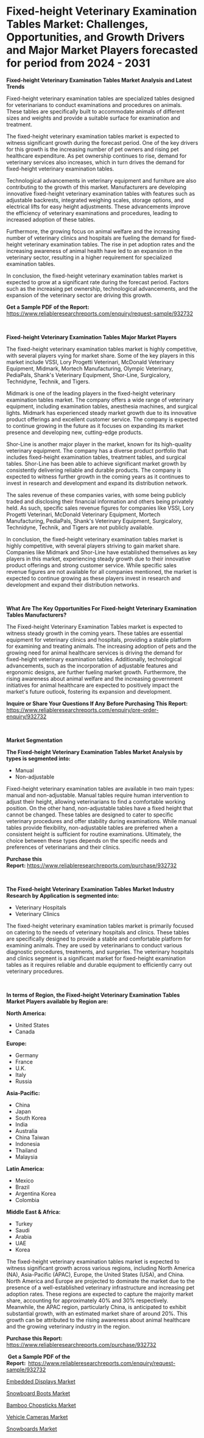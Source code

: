 <p><h1>Fixed-height Veterinary Examination Tables Market: Challenges, Opportunities, and Growth Drivers and Major Market Players forecasted for period from 2024 - 2031</h1></p><p><strong>Fixed-height Veterinary Examination Tables Market Analysis and Latest Trends</strong></p>
<p><p>Fixed-height veterinary examination tables are specialized tables designed for veterinarians to conduct examinations and procedures on animals. These tables are specifically built to accommodate animals of different sizes and weights and provide a suitable surface for examination and treatment.</p><p>The fixed-height veterinary examination tables market is expected to witness significant growth during the forecast period. One of the key drivers for this growth is the increasing number of pet owners and rising pet healthcare expenditure. As pet ownership continues to rise, demand for veterinary services also increases, which in turn drives the demand for fixed-height veterinary examination tables.</p><p>Technological advancements in veterinary equipment and furniture are also contributing to the growth of this market. Manufacturers are developing innovative fixed-height veterinary examination tables with features such as adjustable backrests, integrated weighing scales, storage options, and electrical lifts for easy height adjustments. These advancements improve the efficiency of veterinary examinations and procedures, leading to increased adoption of these tables.</p><p>Furthermore, the growing focus on animal welfare and the increasing number of veterinary clinics and hospitals are fueling the demand for fixed-height veterinary examination tables. The rise in pet adoption rates and the increasing awareness of animal health have led to an expansion in the veterinary sector, resulting in a higher requirement for specialized examination tables.</p><p>In conclusion, the fixed-height veterinary examination tables market is expected to grow at a significant rate during the forecast period. Factors such as the increasing pet ownership, technological advancements, and the expansion of the veterinary sector are driving this growth.</p></p>
<p><strong>Get a Sample PDF of the Report:&nbsp;</strong> <a href="https://www.reliableresearchreports.com/enquiry/request-sample/932732">https://www.reliableresearchreports.com/enquiry/request-sample/932732</a></p>
<p>&nbsp;</p>
<p><strong>Fixed-height Veterinary Examination Tables Major Market Players</strong></p>
<p><p>The fixed-height veterinary examination tables market is highly competitive, with several players vying for market share. Some of the key players in this market include VSSI, Lory Progetti Veterinari, McDonald Veterinary Equipment, Midmark, Mortech Manufacturing, Olympic Veterinary, PediaPals, Shank's Veterinary Equipment, Shor-Line, Surgicalory, Technidyne, Technik, and Tigers.</p><p>Midmark is one of the leading players in the fixed-height veterinary examination tables market. The company offers a wide range of veterinary equipment, including examination tables, anesthesia machines, and surgical lights. Midmark has experienced steady market growth due to its innovative product offerings and excellent customer service. The company is expected to continue growing in the future as it focuses on expanding its market presence and developing new, cutting-edge products.</p><p>Shor-Line is another major player in the market, known for its high-quality veterinary equipment. The company has a diverse product portfolio that includes fixed-height examination tables, treatment tables, and surgical tables. Shor-Line has been able to achieve significant market growth by consistently delivering reliable and durable products. The company is expected to witness further growth in the coming years as it continues to invest in research and development and expand its distribution network.</p><p>The sales revenue of these companies varies, with some being publicly traded and disclosing their financial information and others being privately held. As such, specific sales revenue figures for companies like VSSI, Lory Progetti Veterinari, McDonald Veterinary Equipment, Mortech Manufacturing, PediaPals, Shank's Veterinary Equipment, Surgicalory, Technidyne, Technik, and Tigers are not publicly available.</p><p>In conclusion, the fixed-height veterinary examination tables market is highly competitive, with several players striving to gain market share. Companies like Midmark and Shor-Line have established themselves as key players in this market, experiencing steady growth due to their innovative product offerings and strong customer service. While specific sales revenue figures are not available for all companies mentioned, the market is expected to continue growing as these players invest in research and development and expand their distribution networks.</p></p>
<p>&nbsp;</p>
<p><strong>What Are The Key Opportunities For Fixed-height Veterinary Examination Tables Manufacturers?</strong></p>
<p><p>The Fixed-height Veterinary Examination Tables market is expected to witness steady growth in the coming years. These tables are essential equipment for veterinary clinics and hospitals, providing a stable platform for examining and treating animals. The increasing adoption of pets and the growing need for animal healthcare services is driving the demand for fixed-height veterinary examination tables. Additionally, technological advancements, such as the incorporation of adjustable features and ergonomic designs, are further fueling market growth. Furthermore, the rising awareness about animal welfare and the increasing government initiatives for animal healthcare are expected to positively impact the market's future outlook, fostering its expansion and development.</p></p>
<p><strong>Inquire or Share Your Questions If Any Before Purchasing This Report:</strong> <a href="https://www.reliableresearchreports.com/enquiry/pre-order-enquiry/932732">https://www.reliableresearchreports.com/enquiry/pre-order-enquiry/932732</a></p>
<p>&nbsp;</p>
<p><strong>Market Segmentation</strong></p>
<p><strong>The Fixed-height Veterinary Examination Tables Market Analysis by types is segmented into:</strong></p>
<p><ul><li>Manual</li><li>Non-adjustable</li></ul></p>
<p><p>Fixed-height veterinary examination tables are available in two main types: manual and non-adjustable. Manual tables require human intervention to adjust their height, allowing veterinarians to find a comfortable working position. On the other hand, non-adjustable tables have a fixed height that cannot be changed. These tables are designed to cater to specific veterinary procedures and offer stability during examinations. While manual tables provide flexibility, non-adjustable tables are preferred when a consistent height is sufficient for routine examinations. Ultimately, the choice between these types depends on the specific needs and preferences of veterinarians and their clinics.</p></p>
<p><strong>Purchase this Report:&nbsp;</strong><a href="https://www.reliableresearchreports.com/purchase/932732">https://www.reliableresearchreports.com/purchase/932732</a></p>
<p>&nbsp;</p>
<p><strong>The Fixed-height Veterinary Examination Tables Market Industry Research by Application is segmented into:</strong></p>
<p><ul><li>Veterinary Hospitals</li><li>Veterinary Clinics</li></ul></p>
<p><p>The fixed-height veterinary examination tables market is primarily focused on catering to the needs of veterinary hospitals and clinics. These tables are specifically designed to provide a stable and comfortable platform for examining animals. They are used by veterinarians to conduct various diagnostic procedures, treatments, and surgeries. The veterinary hospitals and clinics segment is a significant market for fixed-height examination tables as it requires reliable and durable equipment to efficiently carry out veterinary procedures.</p></p>
<p>&nbsp;</p>
<p><strong>In terms of Region, the Fixed-height Veterinary Examination Tables Market Players available by Region are:</strong></p>
<p>
    <p> <strong> North America: </strong>
        <ul>
            <li>United States</li>
            <li>Canada</li>
        </ul>
        </p> 
    <p> <strong> Europe: </strong>
        <ul>
            <li>Germany</li>
            <li>France</li>
            <li>U.K.</li>
            <li>Italy</li>
            <li>Russia</li>
        </ul>
        </p> 
    <p> <strong> Asia-Pacific: </strong>
        <ul>
            <li>China</li>
            <li>Japan</li>
            <li>South Korea</li>
            <li>India</li>
            <li>Australia</li>
            <li>China Taiwan</li>
            <li>Indonesia</li>
            <li>Thailand</li>
            <li>Malaysia</li>
        </ul>
        </p> 
    <p> <strong> Latin America: </strong>
        <ul>
            <li>Mexico</li>
            <li>Brazil</li>
            <li>Argentina Korea</li>
            <li>Colombia</li>
        </ul>
        </p> 
    <p> <strong> Middle East & Africa: </strong>
        <ul>
            <li>Turkey</li>
            <li>Saudi</li>
            <li>Arabia</li>
            <li>UAE</li>
            <li>Korea</li>
        </ul>
    </p>
    </p>
<p><p>The fixed-height veterinary examination tables market is expected to witness significant growth across various regions, including North America (NA), Asia-Pacific (APAC), Europe, the United States (USA), and China. North America and Europe are projected to dominate the market due to the presence of a well-established veterinary infrastructure and increasing pet adoption rates. These regions are expected to capture the majority market share, accounting for approximately 40% and 30% respectively. Meanwhile, the APAC region, particularly China, is anticipated to exhibit substantial growth, with an estimated market share of around 20%. This growth can be attributed to the rising awareness about animal healthcare and the growing veterinary industry in the region.</p></p>
<p><strong>Purchase this Report: </strong><a href="https://www.reliableresearchreports.com/purchase/932732">https://www.reliableresearchreports.com/purchase/932732</a></p>
<p>&nbsp;<strong>Get a Sample PDF of the Report:&nbsp;&nbsp;</strong><a href="https://www.reliableresearchreports.com/enquiry/request-sample/932732">https://www.reliableresearchreports.com/enquiry/request-sample/932732</a></p>
<p><strong></strong></p>
<p><p><a href="https://medium.com/p/af3c29651227/edit">Embedded Displays Market</a></p><p><a href="https://medium.com/@staceyhilll87/snowboard-boots-market-comprehensive-assessment-by-type-application-and-geography-a488a9c97a6c">Snowboard Boots Market</a></p><p><a href="https://medium.com/@staceyhilll87/bamboo-chopsticks-market-research-report-its-history-and-forecast-2024-to-2031-a31b7d5630d6">Bamboo Chopsticks Market</a></p><p><a href="https://medium.com/p/ee04425f9b86/edit">Vehicle Cameras Market</a></p><p><a href="https://medium.com/@staceyhilll87/snowboards-market-analysis-its-cagr-market-segmentation-and-global-industry-overview-ebdf2ea5286a">Snowboards Market</a></p></p>